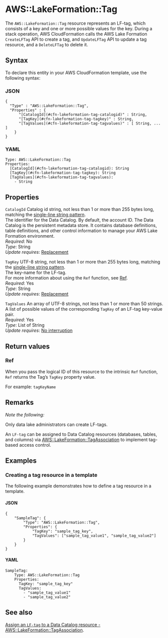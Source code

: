 # AWS::LakeFormation::Tag<a name="aws-resource-lakeformation-tag"></a>

The `AWS::LakeFormation::Tag` resource represents an LF\-tag, which consists of a key and one or more possible values for the key\. During a stack operation, AWS CloudFormation calls the AWS Lake Formation `CreateLFTag` API to create a tag, and `UpdateLFTag` API to update a tag resource, and a `DeleteLFTag` to delete it\. 

## Syntax<a name="aws-resource-lakeformation-tag-syntax"></a>

To declare this entity in your AWS CloudFormation template, use the following syntax:

### JSON<a name="aws-resource-lakeformation-tag-syntax.json"></a>

```
{
  "Type" : "AWS::LakeFormation::Tag",
  "Properties" : {
      "[CatalogId](#cfn-lakeformation-tag-catalogid)" : String,
      "[TagKey](#cfn-lakeformation-tag-tagkey)" : String,
      "[TagValues](#cfn-lakeformation-tag-tagvalues)" : [ String, ... ]
    }
}
```

### YAML<a name="aws-resource-lakeformation-tag-syntax.yaml"></a>

```
Type: AWS::LakeFormation::Tag
Properties: 
  [CatalogId](#cfn-lakeformation-tag-catalogid): String
  [TagKey](#cfn-lakeformation-tag-tagkey): String
  [TagValues](#cfn-lakeformation-tag-tagvalues): 
    - String
```

## Properties<a name="aws-resource-lakeformation-tag-properties"></a>

`CatalogId`  <a name="cfn-lakeformation-tag-catalogid"></a>
Catalog id string, not less than 1 or more than 255 bytes long, matching the [single\-line string pattern](lake-formation/latest/dg/aws-lake-formation-api-aws-lake-formation-api-common.html#aws-glue-api-regex-oneLine)\.  
The identifier for the Data Catalog\. By default, the account ID\. The Data Catalog is the persistent metadata store\. It contains database definitions, table definitions, and other control information to manage your AWS Lake Formation environment\.   
*Required*: No  
*Type*: String  
*Update requires*: [Replacement](https://docs.aws.amazon.com/AWSCloudFormation/latest/UserGuide/using-cfn-updating-stacks-update-behaviors.html#update-replacement)

`TagKey`  <a name="cfn-lakeformation-tag-tagkey"></a>
 UTF\-8 string, not less than 1 or more than 255 bytes long, matching the [single\-line string pattern](lake-formation/latest/dg/aws-lake-formation-api-aws-lake-formation-api-common.html#aws-glue-api-regex-oneLine)\.  
The key\-name for the LF\-tag\.  
For more information about using the `Ref` function, see [Ref](https://docs.aws.amazon.com/AWSCloudFormation/latest/UserGuide/intrinsic-function-reference-ref.html)\.  
*Required*: Yes  
*Type*: String  
*Update requires*: [Replacement](https://docs.aws.amazon.com/AWSCloudFormation/latest/UserGuide/using-cfn-updating-stacks-update-behaviors.html#update-replacement)

`TagValues`  <a name="cfn-lakeformation-tag-tagvalues"></a>
 An array of UTF\-8 strings, not less than 1 or more than 50 strings\.  
 A list of possible values of the corresponding `TagKey` of an LF\-tag key\-value pair\.  
*Required*: Yes  
*Type*: List of String  
*Update requires*: [No interruption](https://docs.aws.amazon.com/AWSCloudFormation/latest/UserGuide/using-cfn-updating-stacks-update-behaviors.html#update-no-interrupt)

## Return values<a name="aws-resource-lakeformation-tag-return-values"></a>

### Ref<a name="aws-resource-lakeformation-tag-return-values-ref"></a>

When you pass the logical ID of this resource to the intrinsic `Ref` function, `Ref` returns the Tag’s `TagKey` property value\.

For example: `tagKeyName`

## Remarks<a name="aws-resource-lakeformation-tag--remarks"></a>

 *Note the following:* 

 Only data lake administrators can create LF\-tags\.

An `LF-tag` can be assigned to Data Catalog resources \(databases, tables, and columns\) via [AWS::LakeFormation::TagAssociation](https://docs.aws.amazon.com/AWSCloudFormation/latest/UserGuide/aws-resource-lakeformation-tag.html) to implement tag\-based access control\.

## Examples<a name="aws-resource-lakeformation-tag--examples"></a>

### Creating a tag resource in a template<a name="aws-resource-lakeformation-tag--examples--Creating_a_tag_resource_in_a_template"></a>

The following example demonstrates how to define a tag resource in a template\.

#### JSON<a name="aws-resource-lakeformation-tag--examples--Creating_a_tag_resource_in_a_template--json"></a>

```
{
    "SampleTag": {
        "Type": "AWS::LakeFormation::Tag",
        "Properties": {
            "TagKey": "sample_tag_key",
            "TagValues": ["sample_tag_value1", "sample_tag_value2"]
        }
    }
}
```

#### YAML<a name="aws-resource-lakeformation-tag--examples--Creating_a_tag_resource_in_a_template--yaml"></a>

```
SampleTag:
    Type: AWS::LakeFormation::Tag
    Properties:
      TagKey: "sample_tag_key"
      TagValues:
        - "sample_tag_value1"
        - "sample_tag_value2"
```

## See also<a name="aws-resource-lakeformation-tag--seealso"></a>

[Assign an `LF-tag` to a Data Catalog resource \- AWS::LakeFormation::TagAssociation](https://docs.aws.amazon.com/AWSCloudFormation/latest/UserGuide/aws-properties-lakeformation-tagassociation-resource.html)\.